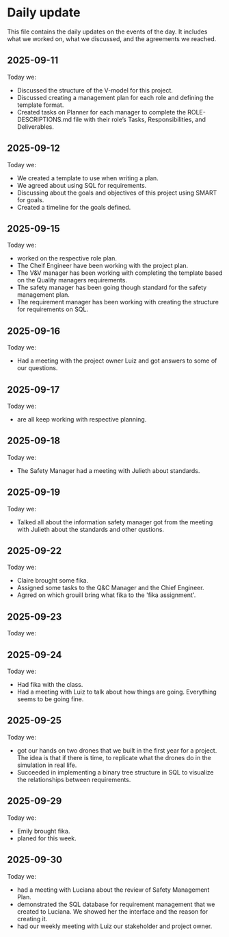 # Daily update
This file contains the daily updates on the events of the day. It includes what we worked on, what we discussed, and the agreements we reached. 

## 2025-09-11
Today we:

- Discussed the structure of the V-model for this project.
- Discussed creating a management plan for each role and defining the template format.
- Created tasks on Planner for each manager to complete the ROLE-DESCRIPTIONS.md file with their role’s Tasks, Responsibilities, and Deliverables.


## 2025-09-12
Today we:

-  We created a template to use when writing a plan. 
-  We agreed about using SQL for requirements. 
-  Discussing about the goals and objectives of this project using SMART for goals. 
-  Created a timeline for the goals defined. 


## 2025-09-15
Today we:

-  worked on the respective role plan.
-  The Cheif Engineer have been working with the project plan. 
-  The V&V manager has been working with completing the template based on the Quality managers requirements. 
-  The safety manager has been going though standard for the safety management plan. 
-  The requirement manager has been working with creating the structure for requirements on SQL. 


## 2025-09-16
Today we:

-  Had a meeting with the project owner Luiz and got answers to some of our questions. 


## 2025-09-17
Today we:

-  are all keep working with respective planning. 

## 2025-09-18
Today we:

-  The Safety Manager had a meeting with Julieth about standards.

## 2025-09-19
Today we:

-  Talked all about the information safety manager got from the meeting with Julieth about the standards and other qustions. 

## 2025-09-22
Today we:

- Claire brought some fika. 
-  Assigned some tasks to the Q&C Manager and the Chief Engineer.  
- Agrred on which grouill bring what fika to the 'fika assignment'. 

## 2025-09-23
Today we:


## 2025-09-24
Today we:

-  Had fika with the class.
-  Had a meeting with Luiz to talk about how things are going. Everything seems to be going fine.


## 2025-09-25
Today we:

-  got our hands on two drones that we built in the first year for a project. The idea is that if there is time, to replicate what the drones do in the simulation in real life.
-  Succeeded in implementing a binary tree structure in SQL to visualize the relationships between requirements. 


## 2025-09-29
Today we:

-  Emily brought fika.
-  planed for this week. 


## 2025-09-30
Today we:

-  had a meeting with Luciana about the review of Safety Management Plan.
-  demonstrated the SQL database for requirement management that we created to Luciana. We showed her the interface and the reason for creating it. 
-  had our weekly meeting with Luiz our stakeholder and project owner.
